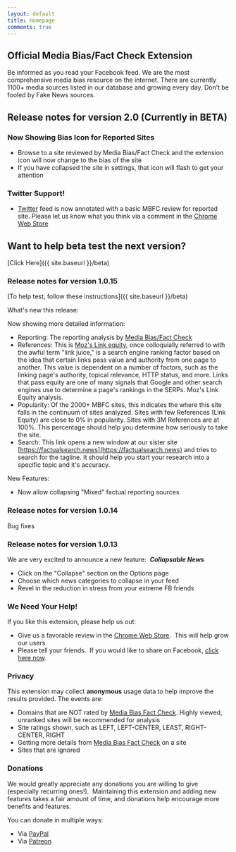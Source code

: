 ```yaml
---
layout: default
title: Homepage
comments: true
---
```


## Official Media Bias/Fact Check Extension

Be informed as you read your Facebook feed. We are the most comprehensive media bias resource on the internet. There are currently 1100+ media sources listed in our database and growing every day. Don’t be fooled by Fake News sources.

## Release notes for version 2.0 (Currently in BETA)

### Now Showing Bias Icon for Reported Sites

* Browse to a site reviewed by Media Bias/Fact Check and the extension icon will now change to the bias of the site
* If you have collapsed the site in settings, that icon will flash to get your attention

### Twitter Support! 

* [Twitter](https://twitter.com) feed is now annotated with a basic MBFC review for reported site.  Please let us know what you think via a comment in the [Chrome Web Store](https://chrome.google.com/webstore/detail/official-media-biasfact-c/ganicjnkcddicfioohdaegodjodcbkkh)

## Want to help beta test the next version?

[Click Here]({{ site.baseurl }}/beta)

### Release notes for version 1.0.15 

[To help test, follow these instructions]({{ site.baseurl }}/beta)

What's new this release:

Now showing more detailed information: 

* Reporting: The reporting analysis by [Media Bias/Fact Check](https://mediabiasfactcheck.com)
* References: This is [Moz's Link equity](https://moz.com/learn/seo/what-is-link-equity), once colloquially referred to with the awful term "link juice," is a search engine ranking factor based on the idea that certain links pass value and authority from one page to another. This value is dependent on a number of factors, such as the linking page's authority, topical relevance, HTTP status, and more. Links that pass equity are one of many signals that Google and other search engines use to determine a page's rankings in the SERPs.  Moz's Link Equity analysis.  
* Popularity: Of the 2000+ MBFC sites, this indicates the where this site falls in the continuum of sites analyzed.  Sites with few References (Link Equity) are close to 0% in popularity.  Sites with 3M References are at 100%.  This percentage should help you determine how seriously to take the site.
* Search:  This link opens a new window at our sister site [https://factualsearch.news](https://factualsearch.news) and tries to search for the tagline.  It should help you start your research into a specific topic and it's accuracy.
        
New Features:

* Now allow collapsing "Mixed" factual reporting sources

### Release notes for version 1.0.14

Bug fixes 

### Release notes for version 1.0.13

We are very excited to announce a new feature:  **_Collapsable News_**  

*   Click on the "Collapse" section on the Options page
*   Choose which news categories to collapse in your feed
*   Revel in the reduction in stress from your extreme FB friends

### We Need Your Help!

If you like this extension, please help us out:

*   Give us a favorable review in the [Chrome Web Store](https://chrome.google.com/webstore/detail/official-media-biasfact-c/ganicjnkcddicfioohdaegodjodcbkkh).  This will help grow our users
*   Please tell your friends.  If you would like to share on Facebook, [click here now](https://www.facebook.com/sharer/sharer.php?u=https%3A//chrome.google.com/webstore/detail/official-media-biasfact-c/ganicjnkcddicfioohdaegodjodcbkkh).


### Privacy

This extension may collect **anonymous** usage data to help improve the results provided. The events are:</label>

*   Domains that are NOT rated by [Media Bias Fact Check](https://mediabiasfactcheck.com). Highly viewed, unranked sites will be recommended for analysis
*   Site ratings shown, such as LEFT, LEFT-CENTER, LEAST, RIGHT-CENTER, RIGHT
*   Getting more details from [Media Bias Fact Check](https://mediabiasfactcheck.com) on a site
*   Sites that are ignored

### Donations

We would greatly appreciate any donations you are willing to give (especially recurring ones!).  Maintaining this extension and adding new features takes a fair amount of time, and donations help encourage more benefits and features.

You can donate in multiple ways:

*   Via [PayPal](https://paypal.me/drmikecrowe)
*   Via [Patreon](https://www.patreon.com/solvedbymike)

